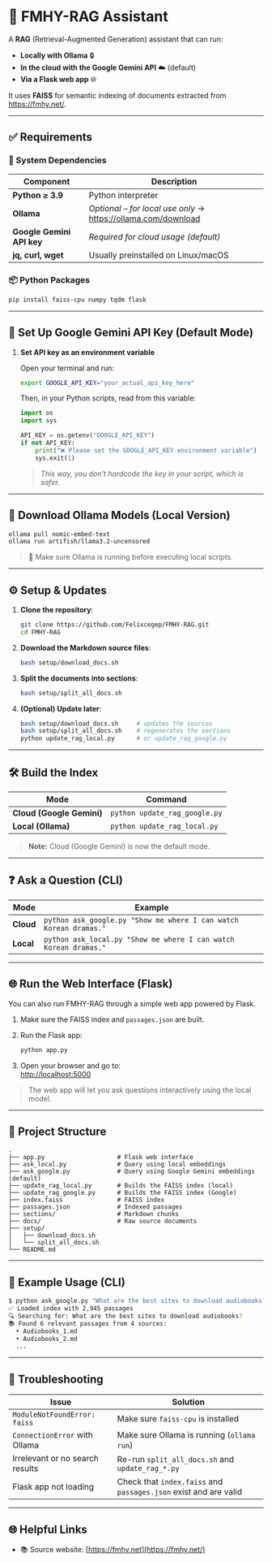 # 🧠 FMHY-RAG Assistant

A **RAG** (Retrieval-Augmented Generation) assistant that can run:

- **Locally with Ollama** 🔒  
- **In the cloud with the Google Gemini API** ☁️ (default)  
- **Via a Flask web app** 🌐  

It uses **FAISS** for semantic indexing of documents extracted from <https://fmhy.net/>.

---

## ✅ Requirements

### 🧩 System Dependencies

| Component                 | Description                                                                 |
|---------------------------|-----------------------------------------------------------------------------|
| **Python ≥ 3.9**          | Python interpreter                                                          |
| **Ollama**                | _Optional – for local use only_ → <https://ollama.com/download>             |
| **Google Gemini API key** | _Required for cloud usage (default)_                                        |
| **jq, curl, wget**        | Usually preinstalled on Linux/macOS                                         |

### 📦 Python Packages

```bash
pip install faiss-cpu numpy tqdm flask
```

---

## 🔐 Set Up Google Gemini API Key (Default Mode)

1. **Set API key as an environment variable**

   Open your terminal and run:

   ```bash
   export GOOGLE_API_KEY="your_actual_api_key_here"
   ```

   Then, in your Python scripts, read from this variable:

   ```python
   import os
   import sys

   API_KEY = os.getenv("GOOGLE_API_KEY")
   if not API_KEY:
       print("❌ Please set the GOOGLE_API_KEY environment variable")
       sys.exit(1)
   ```

   > _This way, you don’t hardcode the key in your script, which is safer._

---

## 🔄 Download Ollama Models (Local Version)

```bash
ollama pull nomic-embed-text
ollama run artifish/llama3.2-uncensored
```

> 🚪 Make sure Ollama is running before executing local scripts.

---

## ⚙️ Setup & Updates

1. **Clone the repository**:

   ```bash
   git clone https://github.com/Felixcegep/FMHY-RAG.git
   cd FMHY-RAG
   ```

2. **Download the Markdown source files**:

   ```bash
   bash setup/download_docs.sh
   ```

3. **Split the documents into sections**:

   ```bash
   bash setup/split_all_docs.sh
   ```

4. **(Optional) Update later**:

   ```bash
   bash setup/download_docs.sh     # updates the sources
   bash setup/split_all_docs.sh    # regenerates the sections
   python update_rag_local.py      # or update_rag_google.py
   ```

---

## 🛠️ Build the Index

| Mode                      | Command                        |
|---------------------------|--------------------------------|
| **Cloud (Google Gemini)** | `python update_rag_google.py`  |
| **Local (Ollama)**        | `python update_rag_local.py`   |

> **Note:** Cloud (Google Gemini) is now the default mode.

---

## ❓ Ask a Question (CLI)

| Mode       | Example                                                              |
|------------|----------------------------------------------------------------------|
| **Cloud**  | `python ask_google.py "Show me where I can watch Korean dramas."`    |
| **Local**  | `python ask_local.py "Show me where I can watch Korean dramas."`     |

---

## 🌐 Run the Web Interface (Flask)

You can also run FMHY-RAG through a simple web app powered by Flask.

1. Make sure the FAISS index and `passages.json` are built.

2. Run the Flask app:

   ```bash
   python app.py
   ```

3. Open your browser and go to:  
   [http://localhost:5000](http://localhost:5000)

> The web app will let you ask questions interactively using the local model.

---

## 📁 Project Structure

```
.
├── app.py                    # Flask web interface
├── ask_local.py              # Query using local embeddings
├── ask_google.py             # Query using Google Gemini embeddings (default)
├── update_rag_local.py       # Builds the FAISS index (local)
├── update_rag_google.py      # Builds the FAISS index (Google)
├── index.faiss               # FAISS index
├── passages.json             # Indexed passages
├── sections/                 # Markdown chunks
├── docs/                     # Raw source documents
├── setup/
│   ├── download_docs.sh
│   └── split_all_docs.sh
└── README.md
```

---

## 💬 Example Usage (CLI)

```bash
$ python ask_google.py "What are the best sites to download audiobooks?"
✅ Loaded index with 2,945 passages
🔍 Searching for: What are the best sites to download audiobooks?
📚 Found 6 relevant passages from 4 sources:
  • Audiobooks_1.md
  • Audiobooks_2.md
  ...
```

---

## 🔧 Troubleshooting

| Issue                            | Solution                                         |
|----------------------------------|--------------------------------------------------|
| `ModuleNotFoundError: faiss`     | Make sure `faiss-cpu` is installed               |
| `ConnectionError` with Ollama    | Make sure Ollama is running (`ollama run`)       |
| Irrelevant or no search results  | Re-run `split_all_docs.sh` and `update_rag_*.py` |
| Flask app not loading            | Check that `index.faiss` and `passages.json` exist and are valid |

---

## 🌐 Helpful Links

- 📚 Source website: [https://fmhy.net](https://fmhy.net/)

